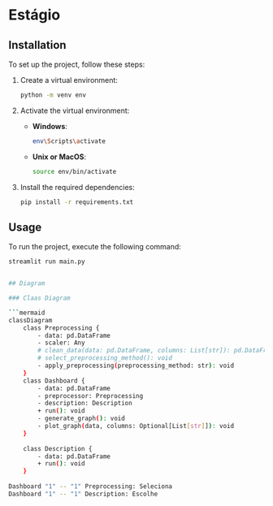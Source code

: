 # Estágio

## Installation

To set up the project, follow these steps:

1. Create a virtual environment:
    ```bash
    python -m venv env
    ```

2. Activate the virtual environment:
    - **Windows**:
        ```bash
        env\Scripts\activate
        ```
    - **Unix or MacOS**:
        ```bash
        source env/bin/activate
        ```

3. Install the required dependencies:
    ```bash
    pip install -r requirements.txt
    ```

## Usage

To run the project, execute the following command:
```bash
streamlit run main.py


## Diagram

### Claas Diagram

```mermaid
classDiagram
    class Preprocessing {
        - data: pd.DataFrame
        - scaler: Any
        # clean_data(data: pd.DataFrame, columns: List[str]): pd.DataFrame
        # select_preprocessing_method(): void
        - apply_preprocessing(preprocessing_method: str): void
    }
    class Dashboard {
        - data: pd.DataFrame
        - preprocessor: Preprocessing
        - description: Description
        + run(): void
        - generate_graph(): void
        - plot_graph(data, columns: Optional[List[str]]): void
    }
    
    class Description {
        - data: pd.DataFrame
        + run(): void
    }
    
Dashboard "1" -- "1" Preprocessing: Seleciona
Dashboard "1" -- "1" Description: Escolhe
